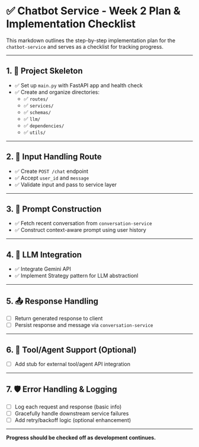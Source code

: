# ✅ Chatbot Service - Week 2 Plan & Implementation Checklist

This markdown outlines the step-by-step implementation plan for the `chatbot-service` and serves as a checklist for tracking progress.

---

## 1. 🧱 Project Skeleton
- ✅ Set up `main.py` with FastAPI app and health check
- ✅ Create and organize directories:
  - ✅ `routes/`
  - ✅ `services/`
  - ✅ `schemas/`
  - ✅ `llm/`
  - ✅ `dependencies/`
  - ✅ `utils/`

---

## 2. 💬 Input Handling Route
- ✅ Create `POST /chat` endpoint
- ✅ Accept `user_id` and `message`
- ✅ Validate input and pass to service layer

---

## 3. 🧠 Prompt Construction
- ✅ Fetch recent conversation from `conversation-service`
- ✅ Construct context-aware prompt using user history

---

## 4. 🤖 LLM Integration
- ✅ Integrate Gemini API
- ✅ Implement Strategy pattern for LLM abstractionl

---

## 5. 📤 Response Handling
- [ ] Return generated response to client
- [ ] Persist response and message via `conversation-service`

---

## 6. 🧩 Tool/Agent Support (Optional)
- [ ] Add stub for external tool/agent API integration

---

## 7. 🛡️ Error Handling & Logging
- [ ] Log each request and response (basic info)
- [ ] Gracefully handle downstream service failures
- [ ] Add retry/backoff logic (optional enhancement)

---

**Progress should be checked off as development continues.**